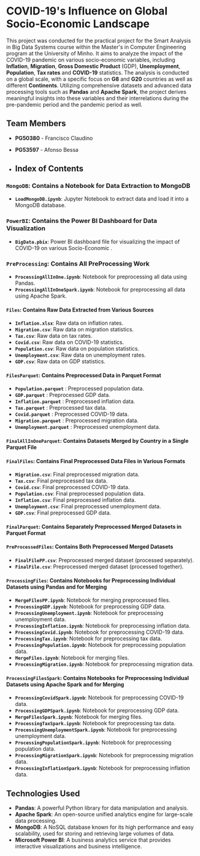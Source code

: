 # COVID-19's Influence on Global Socio-Economic Landscape

This project was conducted for the practical project for the Smart Analysis in Big Data Systems course within the Master's in Computer Engineering program at the University of Minho. It aims to analyze the impact of the COVID-19 pandemic on various socio-economic variables, including **Inflation**, **Migration**, **Gross Domestic Product** (GDP), **Unemployment**, **Population**, **Tax rates** and **COVID-19** statistics. The analysis is conducted on a global scale, with a specific focus on **G8** and **G20** countries as well as different **Continents**. Utilizing comprehensive datasets and advanced data processing tools such as **Pandas** and **Apache Spark**, the project derives meaningful insights into these variables and their interrelations during the pre-pandemic period and the pandemic period as well.

## Team Members
- **PG50380** - Francisco Claudino
- **PG53597** - Afonso Bessa

- ## Index of Contents

### `MongoDB`: Contains a Notebook for Data Extraction to MongoDB

- **`LoadMongoDB.ipynb`**: Jupyter Notebook to extract data and load it into a MongoDB database.

### `PowerBI`: Contains the Power BI Dashboard for Data Visualization

- **`BigData.pbix`**: Power BI dashboard file for visualizing the impact of COVID-19 on various Socio-Economic .

### `PreProcessing`: Contains All PreProcessing Work

- **`ProcessingAllInOne.ipynb`**: Notebook for preprocessing all data using Pandas.
- **`ProcessingAllInOneSpark.ipynb`**: Notebook for preprocessing all data using Apache Spark.

#### `Files`: Contains Raw Data Extracted from Various Sources

- **`Inflation.xlsx`**: Raw data on inflation rates.
- **`Migration.csv`**: Raw data on migration statistics.
- **`Tax.csv`**: Raw data on tax rates.
- **`Covid.csv`**: Raw data on COVID-19 statistics.
- **`Population.csv`**: Raw data on population statistics.
- **`Unemployment.csv`**: Raw data on unemployment rates.
- **`GDP.csv`**: Raw data on GDP statistics.

#### `FilesParquet`: Contains Preprocessed Data in Parquet Format

- **`Population.parquet`** : Preprocessed population data.
- **`GDP.parquet`** : Preprocessed GDP data.
- **`Inflation.parquet`** : Preprocessed inflation data.
- **`Tax.parquet`** : Preprocessed tax data.
- **`Covid.parquet`** : Preprocessed COVID-19 data.
- **`Migration.parquet`** : Preprocessed migration data.
- **`Unemployment.parquet`** : Preprocessed unemployment data.

#### `FinalAllInOneParquet`: Contains Datasets Merged by Country in a Single Parquet File

#### `FinalFiles`: Contains Final Preprocessed Data Files in Various Formats

- **`Migration.csv`**: Final preprocessed migration data.
- **`Tax.csv`**: Final preprocessed tax data.
- **`Covid.csv`**: Final preprocessed COVID-19 data.
- **`Population.csv`**: Final preprocessed population data.
- **`Inflation.csv`**: Final preprocessed inflation data.
- **`Unemployment.csv`**: Final preprocessed unemployment data.
- **`GDP.csv`**: Final preprocessed GDP data.

#### `FinalParquet`: Contains Separately Preprocessed Merged Datasets in Parquet Format

#### `PreProcessedFiles`: Contains Both Preprocessed Merged Datasets

- **`FinalFilePP.csv`**: Preprocessed merged dataset (processed separately).
- **`FinalFile.csv`**: Preprocessed merged dataset (processed together).

#### `ProcessingFiles`: Contains Notebooks for Preprocessing Individual Datasets using Pandas and for Merging

- **`MergeFilesPP.ipynb`**: Notebook for merging preprocessed files.
- **`ProcessingGDP.ipynb`**: Notebook for preprocessing GDP data.
- **`ProcessingUnemployment.ipynb`**: Notebook for preprocessing unemployment data.
- **`ProcessingInflation.ipynb`**: Notebook for preprocessing inflation data.
- **`ProcessingCovid.ipynb`**: Notebook for preprocessing COVID-19 data.
- **`ProcessingTax.ipynb`**: Notebook for preprocessing tax data.
- **`ProcessingPopulation.ipynb`**: Notebook for preprocessing population data.
- **`MergeFiles.ipynb`**: Notebook for merging files.
- **`ProcessingMigration.ipynb`**: Notebook for preprocessing migration data.

#### `ProcessingFilesSpark`: Contains Notebooks for Preprocessing Individual Datasets using Apache Spark and for Merging

- **`ProcessingCovidSpark.ipynb`**: Notebook for preprocessing COVID-19 data.
- **`ProcessingGDPSpark.ipynb`**: Notebook for preprocessing GDP data.
- **`MergeFilesSpark.ipynb`**: Notebook for merging files.
- **`ProcessingTaxSpark.ipynb`**: Notebook for preprocessing tax data.
- **`ProcessingUnemploymentSpark.ipynb`**: Notebook for preprocessing unemployment data.
- **`ProcessingPopulationSpark.ipynb`**: Notebook for preprocessing population data.
- **`ProcessingMigrationSpark.ipynb`**: Notebook for preprocessing migration data.
- **`ProcessingInflationSpark.ipynb`**: Notebook for preprocessing inflation data.

## Technologies Used

- **Pandas**: A powerful Python library for data manipulation and analysis.
- **Apache Spark**: An open-source unified analytics engine for large-scale data processing.
- **MongoDB**: A NoSQL database known for its high performance and easy scalability, used for storing and retrieving large volumes of data.
- **Microsoft Power BI**: A business analytics service that provides interactive visualizations and business intelligence.

